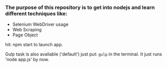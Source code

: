 ### The purpose of this repository is to get into nodejs and learn different techniques like:

- Selenium WebDriver usage
- Web Scraping
- Page Object

hit:
npm start
to launch app.

Gulp task is also avaliable ('default') just put:
`gulp`
in the terminal. It just runs 'node app.js' by now.
